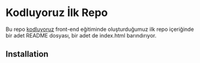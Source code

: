 # Kodluyoruz İlk Repo
Bu repo [kodluyoruz](www.kodluyoruz.com) front-end eğitiminde oluşturduğumuz ilk repo
içeriğinde bir adet README dosyası, bir adet de index.html barındırıyor.
## Installation
